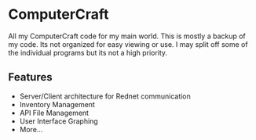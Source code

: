 # ComputerCraft
All my ComputerCraft code for my main world. This is mostly a backup of my code. Its not organized for easy viewing or use. I may split off some of the individual programs but its not a high priority.

## Features

* Server/Client architecture for Rednet communication
* Inventory Management
* API File Management
* User Interface Graphing
* More...
